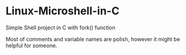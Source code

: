 # Linux-Microshell-in-C
Simple Shell project in C with fork() function

Most of comments and variable names are polish, however it might be helpful for someone.
